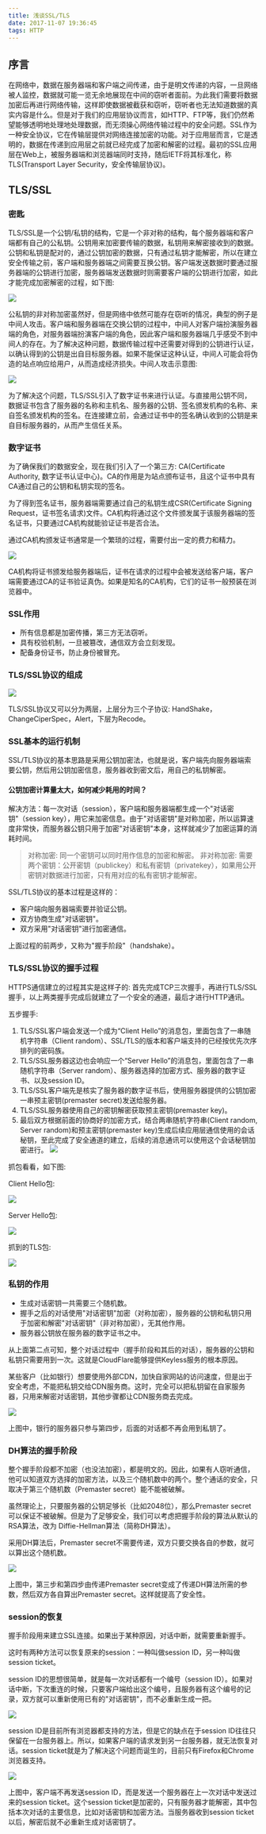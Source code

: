 ```yaml
---
title: 浅谈SSL/TLS
date: 2017-11-07 19:36:45
tags: HTTP
---
```


## 序言

在网络中，数据在服务器端和客户端之间传递，由于是明文传递的内容，一旦网络被人监控，数据就可能一览无余地展现在中间的窃听者面前。为此我们需要将数据加密后再进行网络传输，这样即使数据被截获和窃听，窃听者也无法知道数据的真实内容是什么。但是对于我们的应用层协议而言，如HTTP、FTP等，我们仍然希望能够透明地处理地处理数据，而无须操心网络传输过程中的安全问题。SSL作为一种安全协议，它在传输层提供对网络连接加密的功能。对于应用层而言，它是透明的，数据在传递到应用层之前就已经完成了加密和解密的过程。最初的SSL应用层在Web上，被服务器端和浏览器端同时支持，随后IETF将其标准化，称TLS(Transport Layer Security，安全传输层协议)。

<!--more-->

## TLS/SSL

### 密匙

TLS/SSL是一个公钥/私钥的结构，它是一个非对称的结构，每个服务器端和客户端都有自己的公私钥。公钥用来加密要传输的数据，私钥用来解密接收到的数据。公钥和私钥是配对的，通过公钥加密的数据，只有通过私钥才能解密，所以在建立安全传输之前，客户端和服务器端之间需要互换公钥。客户端发送数据时要通过服务器端的公钥进行加密，服务器端发送数据时则需要客户端的公钥进行加密，如此才能完成加密解密的过程，如下图:

![](/img/ssltls.png)

公私钥的非对称加密虽然好，但是网络中依然可能存在窃听的情况，典型的例子是中间人攻击。客户端和服务器端在交换公钥的过程中，中间人对客户端扮演服务器端的角色，对服务器端扮演客户端的角色，因此客户端和服务器端几乎感受不到中间人的存在。为了解决这种问题，数据传输过程中还需要对得到的公钥进行认证，以确认得到的公钥是出自目标服务器。如果不能保证这种认证，中间人可能会将伪造的站点响应给用户，从而造成经济损失。中间人攻击示意图:

![](/img/attack.png)

为了解决这个问题，TLS/SSL引入了数字证书来进行认证。与直接用公钥不同，数据证书包含了服务器的名称和主机名、服务器的公钥、签名颁发机构的名称、来自签名颁发机构的签名。在连接建立前，会通过证书中的签名确认收到的公钥是来自目标服务器的，从而产生信任关系。

### 数字证书

为了确保我们的数据安全，现在我们引入了一个第三方: CA(Certificate Authority, 数字证书认证中心)。CA的作用是为站点颁布证书，且这个证书中具有CA通过自己的公钥和私钥实现的签名。

为了得到签名证书，服务器端需要通过自己的私钥生成CSR(Certificate Signing Request，证书签名请求)文件。CA机构将通过这个文件颁发属于该服务器端的签名证书，只要通过CA机构就能验证证书是否合法。

通过CA机构颁发证书通常是一个繁琐的过程，需要付出一定的费力和精力。

![](/img/checkca.png)

CA机构将证书颁发给服务器端后，证书在请求的过程中会被发送给客户端，客户端需要通过CA的证书验证真伪。如果是知名的CA机构，它们的证书一般预装在浏览器中。

### SSL作用

- 所有信息都是加密传播，第三方无法窃听。
- 具有校验机制，一旦被篡改，通信双方会立刻发现。
- 配备身份证书，防止身份被冒充。

### TLS/SSL协议的组成

![](/img/TLSdetail.jpg)

TLS/SSL协议又可以分为两层，上层分为三个子协议: HandShake，ChangeCiperSpec，Alert，下层为Recode。

### SSL基本的运行机制

SSL/TLS协议的基本思路是采用公钥加密法，也就是说，客户端先向服务器端索要公钥，然后用公钥加密信息，服务器收到密文后，用自己的私钥解密。

#### 公钥加密计算量太大，如何减少耗用的时间？

解决方法：每一次对话（session），客户端和服务器端都生成一个"对话密钥"（session key），用它来加密信息。由于"对话密钥"是对称加密，所以运算速度非常快，而服务器公钥只用于加密"对话密钥"本身，这样就减少了加密运算的消耗时间。

> 对称加密: 同一个密钥可以同时用作信息的加密和解密。
> 非对称加密: 需要两个密钥：公开密钥（publickey）和私有密钥（privatekey），如果用公开密钥对数据进行加密，只有用对应的私有密钥才能解密。

SSL/TLS协议的基本过程是这样的：

- 客户端向服务器端索要并验证公钥。
- 双方协商生成"对话密钥"。
- 双方采用"对话密钥"进行加密通信。

上面过程的前两步，又称为"握手阶段"（handshake）。

### TLS/SSL协议的握手过程

HTTPS通信建立的过程其实是这样子的: 首先完成TCP三次握手，再进行TLS/SSL握手，以上两类握手完成后就建立了一个安全的通道，最后才进行HTTP通讯。

五步握手: 

1. TLS/SSL客户端会发送一个成为“Client Hello”的消息包，里面包含了一串随机字符串（Client random）、SSL/TLS的版本和客户端支持的已经按优先次序排列的密码族。
2. TLS/SSL服务器这边也会响应一个“Server Hello”的消息包，里面包含了一串随机字符串（Server random）、服务器选择的加密方式、服务器的数字证书、以及session ID。
3. TLS/SSL客户端先是核实了服务器的数字证书后，使用服务器提供的公钥加密一串预主密钥(premaster secret)发送给服务器。
4. TLS/SSL服务器使用自己的密钥解密获取预主密钥(premaster key)。
5. 最后双方根据前面的协商好的加密方式，结合两串随机字符串(Client random, Server random)和预主密钥(premaster key)生成后续应用层通信使用的会话秘钥，至此完成了安全通道的建立，后续的消息通讯可以使用这个会话秘钥加密进行。
![](http://image.beekka.com/blog/2014/bg2014092003.png)

抓包看看，如下图:

Client Hello包:

![](/img/SSLdetail.png)

Server Hello包:

![](/img/ServerHello.png)

抓到的TLS包:

![](/img/packets.png)

### 私钥的作用

- 生成对话密钥一共需要三个随机数。
- 握手之后的对话使用"对话密钥"加密（对称加密），服务器的公钥和私钥只用于加密和解密"对话密钥"（非对称加密），无其他作用。
- 服务器公钥放在服务器的数字证书之中。

从上面第二点可知，整个对话过程中（握手阶段和其后的对话），服务器的公钥和私钥只需要用到一次。这就是CloudFlare能够提供Keyless服务的根本原因。

某些客户（比如银行）想要使用外部CDN，加快自家网站的访问速度，但是出于安全考虑，不能把私钥交给CDN服务商。这时，完全可以把私钥留在自家服务器，只用来解密对话密钥，其他步骤都让CDN服务商去完成。

![](http://image.beekka.com/blog/2014/bg2014092005.png)

上图中，银行的服务器只参与第四步，后面的对话都不再会用到私钥了。

### DH算法的握手阶段

整个握手阶段都不加密（也没法加密），都是明文的。因此，如果有人窃听通信，他可以知道双方选择的加密方法，以及三个随机数中的两个。整个通话的安全，只取决于第三个随机数（Premaster secret）能不能被破解。

虽然理论上，只要服务器的公钥足够长（比如2048位），那么Premaster secret可以保证不被破解。但是为了足够安全，我们可以考虑把握手阶段的算法从默认的RSA算法，改为 Diffie-Hellman算法（简称DH算法）。

采用DH算法后，Premaster secret不需要传递，双方只要交换各自的参数，就可以算出这个随机数。

![](http://image.beekka.com/blog/2014/bg2014092007.png)

上图中，第三步和第四步由传递Premaster secret变成了传递DH算法所需的参数，然后双方各自算出Premaster secret。这样就提高了安全性。

### session的恢复

握手阶段用来建立SSL连接。如果出于某种原因，对话中断，就需要重新握手。

这时有两种方法可以恢复原来的session：一种叫做session ID，另一种叫做session ticket。

session ID的思想很简单，就是每一次对话都有一个编号（session ID）。如果对话中断，下次重连的时候，只要客户端给出这个编号，且服务器有这个编号的记录，双方就可以重新使用已有的"对话密钥"，而不必重新生成一把。

![](http://image.beekka.com/blog/2014/bg2014092009.png)

session ID是目前所有浏览器都支持的方法，但是它的缺点在于session ID往往只保留在一台服务器上。所以，如果客户端的请求发到另一台服务器，就无法恢复对话。session ticket就是为了解决这个问题而诞生的，目前只有Firefox和Chrome浏览器支持。

![](http://image.beekka.com/blog/2014/bg2014092011.png)

上图中，客户端不再发送session ID，而是发送一个服务器在上一次对话中发送过来的session ticket。这个session ticket是加密的，只有服务器才能解密，其中包括本次对话的主要信息，比如对话密钥和加密方法。当服务器收到session ticket以后，解密后就不必重新生成对话密钥了。